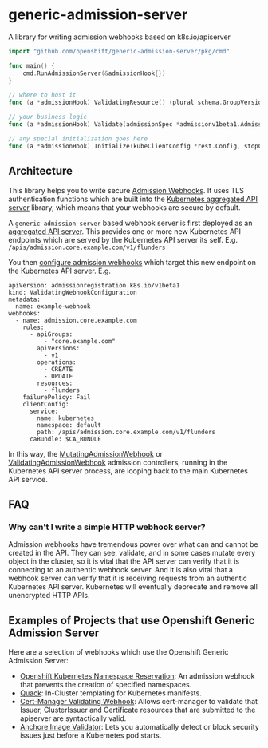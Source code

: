 # generic-admission-server
A library for writing admission webhooks based on k8s.io/apiserver


```go
import "github.com/openshift/generic-admission-server/pkg/cmd"

func main() {
	cmd.RunAdmissionServer(&admissionHook{})
}

// where to host it
func (a *admissionHook) ValidatingResource() (plural schema.GroupVersionResource, singular string) {}

// your business logic
func (a *admissionHook) Validate(admissionSpec *admissionv1beta1.AdmissionRequest) *admissionv1beta1.AdmissionResponse {}

// any special initialization goes here
func (a *admissionHook) Initialize(kubeClientConfig *rest.Config, stopCh <-chan struct{}) error {}
```


## Architecture

This library helps you to write secure [Admission Webhooks](https://kubernetes.io/docs/reference/access-authn-authz/extensible-admission-controllers/).
It uses TLS authentication functions which are built into the [Kubernetes aggregated API server](https://github.com/kubernetes/apiserver) library,
which means that your webhooks are secure by default.

A `generic-admission-server` based webhook server is first deployed as an [aggregated API server](https://kubernetes.io/docs/concepts/extend-kubernetes/api-extension/apiserver-aggregation/).
This provides one or more new Kubernetes API endpoints which are served by the Kubernetes API server its self.
E.g. `/apis/admission.core.example.com/v1/flunders`

You then [configure admission webhooks](https://kubernetes.io/docs/reference/access-authn-authz/extensible-admission-controllers/#configure-admission-webhooks-on-the-fly) which target this new endpoint on the Kubernetes API server.
E.g.

```
apiVersion: admissionregistration.k8s.io/v1beta1
kind: ValidatingWebhookConfiguration
metadata:
  name: example-webhook
webhooks:
  - name: admission.core.example.com
    rules:
      - apiGroups:
          - "core.example.com"
        apiVersions:
          - v1
        operations:
          - CREATE
          - UPDATE
        resources:
          - flunders
    failurePolicy: Fail
    clientConfig:
      service:
        name: kubernetes
        namespace: default
        path: /apis/admission.core.example.com/v1/flunders
      caBundle: $CA_BUNDLE
```

In this way, the [MutatingAdmissionWebhook](https://kubernetes.io/docs/reference/access-authn-authz/admission-controllers/#mutatingadmissionwebhook) or [ValidatingAdmissionWebhook](https://kubernetes.io/docs/reference/access-authn-authz/admission-controllers/#validatingadmissionwebhook) admission controllers, running in the Kubernetes API server process, are looping back to the main Kubernetes API service.


## FAQ

### Why can't I write a simple HTTP webhook server?

Admission webhooks have tremendous power over what can and cannot be created in the API.
They can see, validate, and in some cases mutate every object in the cluster,
so it is vital that the API server can verify that it is connecting to an authentic webhook server.
And it is also vital that a webhook server can verify that it is receiving requests from an authentic Kubernetes API server.
Kubernetes will eventually deprecate and remove all unencrypted HTTP APIs.


## Examples of Projects that use Openshift Generic Admission Server

Here are a selection of webhooks which use the Openshift Generic Admission Server:

* [Openshift Kubernetes Namespace Reservation](https://github.com/openshift/kubernetes-namespace-reservation): An admission webhook that prevents the creation of specified namespaces.
* [Quack](https://github.com/pusher/quack): In-Cluster templating for Kubernetes manifests.
* [Cert-Manager Validating Webhook](https://docs.cert-manager.io/en/latest/getting-started/webhook.html): Allows cert-manager to validate that Issuer, ClusterIssuer and Certificate resources that are submitted to the apiserver are syntactically valid.
* [Anchore Image Validator](https://github.com/banzaicloud/anchore-image-validator): Lets you automatically detect or block security issues just before a Kubernetes pod starts.
